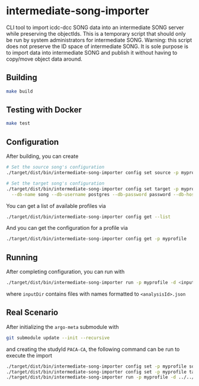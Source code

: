 # intermediate-song-importer
CLI tool to import icdc-dcc SONG data into an intermediate SONG server while preserving the objectIds. 
This is a temporary script that should only be run by system administrators for intermediate SONG. 
Warning: this script does not preserve the ID space of intermediate SONG. It is sole purpose is to 
import data into intermediate SONG and publish it without having to copy/move object data around.


## Building
```bash
make build
```

## Testing with Docker
```bash
make test
```

## Configuration
After building, you can create 
```bash
# Set the source song's configuration
./target/dist/bin/intermediate-song-importer config set source -p myprofile -a <accessToken> -u <sourceSongUrl>

# Set the target song's configuration
./target/dist/bin/intermediate-song-importer config set target -p myprofile -a <accessToken> -u <sourceSongUrl> \
  --db-name song --db-username postgres --db-password password --db-hostname localhost --db-port 5432
```

You can get a list of available profiles via
```bash
./target/dist/bin/intermediate-song-importer config get --list
```

And you can get the configuration for a profile via
```bash
./target/dist/bin/intermediate-song-importer config get -p myprofile
```

## Running
After completing configuration, you can run with
```bash
./target/dist/bin/intermediate-song-importer run -p myprofile -d <inputDir>
```
where `inputDir` contains files with names formatted to `<analysisId>.json`

## Real Scenario
After initializing the `argo-meta` submodule with
```bash
git submodule update --init --recursive
```

and creating the studyId `PACA-CA`, the following command can be run to execute the import
```bash
./target/dist/bin/intermediate-song-importer config set -p myprofile source -u https://song.cancercollaboratory.org -a <access token with collab.WRITE scope>
./target/dist/bin/intermediate-song-importer config set -p myprofile target -u <intermediate-song-url> -a <access token for intermediate-song> -dn <dbname> -du <username> -dq <password> -dh <hostname> -dp <port>
./target/dist/bin/intermediate-song-importer run -p myprofile -d ../../../argo-meta/icgc_song_payloads/PACA-CA
```
